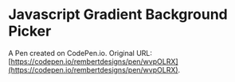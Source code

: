 # Javascript Gradient Background Picker

A Pen created on CodePen.io. Original URL: [https://codepen.io/rembertdesigns/pen/wvpOLRX](https://codepen.io/rembertdesigns/pen/wvpOLRX).

